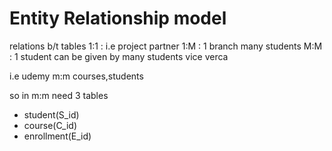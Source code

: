 # Entity Relationship model

relations b/t tables
1:1 : i.e project partner
1:M : 1 branch many students
M:M : 1 student can be given by many students vice verca

i.e udemy m:m
courses,students

so in m:m need 3 tables

- student(S_id)
- course(C_id)
- enrollment(E_id)

